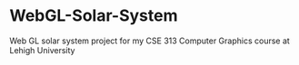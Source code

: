 # WebGL-Solar-System
Web GL solar system project for my CSE 313 Computer Graphics course at Lehigh University
